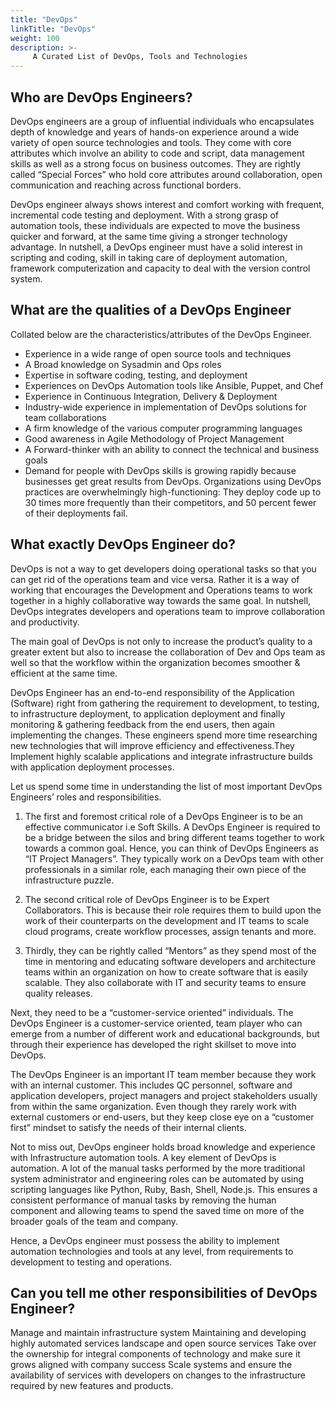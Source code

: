 ```yaml
---
title: "DevOps"
linkTitle: "DevOps"
weight: 100
description: >-
     A Curated List of DevOps, Tools and Technologies
---
```


## Who are DevOps Engineers? 

DevOps engineers are a group of influential individuals who encapsulates depth of knowledge and years of hands-on experience around a wide variety of open source technologies and tools. They come with core attributes which involve an ability to code and script, data management skills as well as a strong focus on business outcomes. They are rightly called “Special Forces” who hold core attributes around collaboration, open communication and reaching across functional borders.

DevOps engineer always shows interest and comfort working with frequent, incremental code testing and deployment. With a strong grasp of automation tools, these individuals are expected to move the business quicker and forward, at the same time giving a stronger technology advantage. In nutshell, a DevOps engineer must have a solid interest in scripting and coding,  skill in taking care of deployment automation, framework computerization and capacity to deal with the version control system.

## What are the qualities of a DevOps Engineer 

Collated below are the characteristics/attributes of the DevOps Engineer.

- Experience in a wide range of open source tools and techniques
- A Broad knowledge on Sysadmin and Ops roles
- Expertise in software coding, testing, and deployment
- Experiences on DevOps Automation tools like Ansible, Puppet, and Chef
- Experience in Continuous Integration, Delivery & Deployment
- Industry-wide experience in implementation of  DevOps solutions for team collaborations
- A firm knowledge of the various computer programming languages
- Good awareness in Agile Methodology of Project Management
- A Forward-thinker with an ability to connect the technical and business goals     
- Demand for people with DevOps skills is growing rapidly because businesses get great results from DevOps. Organizations using DevOps practices are overwhelmingly high-functioning: They deploy code up to 30 times more frequently than their competitors, and 50 percent fewer of their deployments fail.


## What exactly DevOps Engineer do?

DevOps is not a way to get developers doing operational tasks so that you can get rid of the operations team and vice versa.  Rather it is a way of working that encourages the Development and Operations teams to work together in a highly collaborative way towards the same goal. In nutshell, DevOps integrates developers and operations team to improve collaboration and productivity.

The main goal of DevOps is not only to increase the product’s quality to a greater extent but also to increase the collaboration of Dev and Ops team as well so that the workflow within the organization becomes smoother & efficient at the same time.


DevOps Engineer has an end-to-end responsibility of the Application (Software) right from gathering the requirement to development, to testing, to infrastructure deployment, to application deployment and finally monitoring & gathering feedback from the end users, then again implementing the changes. These engineers spend more time researching new technologies that will improve efficiency and effectiveness.They Implement highly scalable applications and integrate infrastructure builds with application deployment processes.

 Let us spend some time in understanding the list of most important DevOps Engineers’ roles and responsibilities.

1) The first and foremost critical role of a DevOps Engineer is to be an effective communicator i.e Soft Skills. A DevOps Engineer is required to be a bridge between the silos and bring different teams together to work towards a common goal. Hence, you can think of DevOps Engineers as “IT Project Managers”. They typically work on a DevOps team with other professionals in a similar role, each managing their own piece of the infrastructure puzzle.

2) The second critical role of DevOps Engineer is to be Expert Collaborators. This is because their role requires them to build upon the work of their counterparts on the development and IT teams to scale cloud programs, create workflow processes, assign tenants and more.

3) Thirdly, they can be rightly called “Mentors” as they spend most of the time in mentoring and educating software developers and architecture teams within an organization on how to create software that is easily scalable. They also collaborate with IT and security teams to ensure quality releases.

Next, they need to be a “customer-service oriented” individuals. The DevOps Engineer is a customer-service oriented, team player who can emerge from a number of different work and educational backgrounds, but through their experience has developed the right skillset to move into DevOps.

The DevOps Engineer is an important IT team member because they work with an internal customer. This includes QC personnel, software and application developers, project managers and project stakeholders usually from within the same organization. Even though they rarely work with external customers or end-users, but they keep close eye on  a “customer first” mindset to satisfy the needs of their internal clients.

Not to miss out, DevOps engineer holds broad knowledge and experience with Infrastructure automation tools. A key element of DevOps is automation.  A lot of the manual tasks performed by the more traditional system administrator and engineering roles can be automated by using scripting languages like Python, Ruby, Bash, Shell, Node.js. This ensures a consistent performance of manual tasks by removing the human component and allowing teams to spend the saved time on more of the broader goals of the team and company.

Hence, a DevOps engineer must possess the ability to implement automation technologies and tools at any level, from requirements to development to testing and operations.


## Can you tell me other responsibilities of DevOps Engineer?

Manage and maintain infrastructure system
Maintaining and developing highly automated services landscape and open source services
Take over the ownership for integral components of technology and make sure it grows aligned with company success
Scale systems and ensure the availability of services with developers on changes to the infrastructure required by new features and products.
